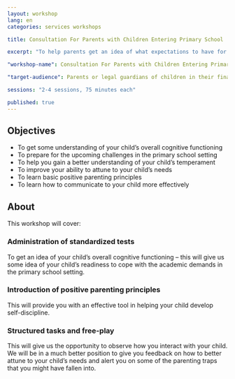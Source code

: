 ```yaml
---
layout: workshop
lang: en
categories: services workshops

title: Consultation For Parents with Children Entering Primary School

excerpt: "To help parents get an idea of what expectations to have for their relationship with their children as they reach primary school age."

"workshop-name": Consultation For Parents with Children Entering Primary School

"target-audience": Parents or legal guardians of children in their final year of kindergarten, and about to enter primary school

sessions: "2-4 sessions, 75 minutes each"

published: true
---
```


## Objectives
* To get some understanding of your child’s overall cognitive functioning
* To prepare for the upcoming challenges in the primary school setting
* To help you gain a better understanding of your child’s temperament
* To improve your ability to attune to your child’s needs
* To learn basic positive parenting principles
* To learn how to communicate to your child more effectively

## About
This workshop will cover:

### Administration of standardized tests
To get an idea of your child’s overall cognitive functioning – this will give us some idea of your child’s readiness to cope with the academic demands in the primary school setting.

### Introduction of positive parenting principles
This will provide you with an effective tool in helping your child develop self-discipline.

### Structured tasks and free-play
This will give us the opportunity to observe how you interact with your child.  We will be in a much better position to give you feedback on how to better attune to your child’s needs and alert you on some of the parenting traps that you might have fallen into.
